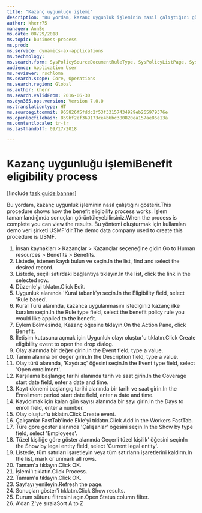 ```yaml
--- 
title: "Kazanç uygunluğu işlemi"
description: "Bu yordam, kazanç uygunluk işleminin nasıl çalıştığını gösterir."
author: kherr75
manager: AnnBe
ms.date: 08/29/2018
ms.topic: business-process
ms.prod: 
ms.service: dynamics-ax-applications
ms.technology: 
ms.search.form: SysPolicySourceDocumentRuleType, SysPolicyListPage, SysPolicy, HcmBenefitEligibilityPolicy, HcmBenefit
audience: Application User
ms.reviewer: rschloma
ms.search.scope: Core, Operations
ms.search.region: Global
ms.author: kherr
ms.search.validFrom: 2016-06-30
ms.dyn365.ops.version: Version 7.0.0
ms.translationtype: HT
ms.sourcegitcommit: 965826f5fddc2f53f33157434929eb265979376e
ms.openlocfilehash: 859bf2ef369173ce4b6bc380820ea157ae86e13a
ms.contentlocale: tr-tr
ms.lasthandoff: 09/17/2018

---
```

# <a name="benefit-eligibility-process"></a><span data-ttu-id="acadd-103">Kazanç uygunluğu işlemi</span><span class="sxs-lookup"><span data-stu-id="acadd-103">Benefit eligibility process</span></span>

[!include [task guide banner](../../includes/task-guide-banner.md)]

<span data-ttu-id="acadd-104">Bu yordam, kazanç uygunluk işleminin nasıl çalıştığını gösterir.</span><span class="sxs-lookup"><span data-stu-id="acadd-104">This procedure shows how the benefit eligibility process works.</span></span> <span data-ttu-id="acadd-105">İşlem tamamlandığında sonuçları görüntüleyebilirsiniz.</span><span class="sxs-lookup"><span data-stu-id="acadd-105">When the process is complete you can view the results.</span></span> <span data-ttu-id="acadd-106">Bu yöntemi oluşturmak için kullanılan demo veri şirketi USMF'dir.</span><span class="sxs-lookup"><span data-stu-id="acadd-106">The demo data company used to create this procedure is USMF.</span></span>

1. <span data-ttu-id="acadd-107">İnsan kaynakları > Kazançlar > Kazançlar seçeneğine gidin.</span><span class="sxs-lookup"><span data-stu-id="acadd-107">Go to Human resources > Benefits > Benefits.</span></span>
2. <span data-ttu-id="acadd-108">Listede, istenen kaydı bulun ve seçin.</span><span class="sxs-lookup"><span data-stu-id="acadd-108">In the list, find and select the desired record.</span></span>
3. <span data-ttu-id="acadd-109">Listede, seçili satırdaki bağlantıya tıklayın.</span><span class="sxs-lookup"><span data-stu-id="acadd-109">In the list, click the link in the selected row.</span></span>
4. <span data-ttu-id="acadd-110">Düzenle'yi tıklatın.</span><span class="sxs-lookup"><span data-stu-id="acadd-110">Click Edit.</span></span>
5. <span data-ttu-id="acadd-111">Uygunluk alanında 'Kural tabanlı'yı seçin.</span><span class="sxs-lookup"><span data-stu-id="acadd-111">In the Eligibility field, select 'Rule based'.</span></span>
6. <span data-ttu-id="acadd-112">Kural Türü alanında, kazanca uygulanmasını istediğiniz kazanç ilke kuralını seçin.</span><span class="sxs-lookup"><span data-stu-id="acadd-112">In the Rule type field, select the benefit policy rule you would like applied to the benefit.</span></span>
7. <span data-ttu-id="acadd-113">Eylem Bölmesinde, Kazanç öğesine tıklayın.</span><span class="sxs-lookup"><span data-stu-id="acadd-113">On the Action Pane, click Benefit.</span></span>
8. <span data-ttu-id="acadd-114">İletişim kutusunu açmak için Uygunluk olayı oluştur'u tıklatın.</span><span class="sxs-lookup"><span data-stu-id="acadd-114">Click Create eligibility event to open the drop dialog.</span></span>
9. <span data-ttu-id="acadd-115">Olay alanında bir değer girin.</span><span class="sxs-lookup"><span data-stu-id="acadd-115">In the Event field, type a value.</span></span>
10. <span data-ttu-id="acadd-116">Tanım alanına bir değer girin.</span><span class="sxs-lookup"><span data-stu-id="acadd-116">In the Description field, type a value.</span></span>
11. <span data-ttu-id="acadd-117">Olay türü alanında, 'Kaydı aç' öğesini seçin.</span><span class="sxs-lookup"><span data-stu-id="acadd-117">In the Event type field, select 'Open enrollment'.</span></span>
12. <span data-ttu-id="acadd-118">Karşılama başlangıç tarihi alanında tarih ve saat girin.</span><span class="sxs-lookup"><span data-stu-id="acadd-118">In the Coverage start date field, enter a date and time.</span></span>
13. <span data-ttu-id="acadd-119">Kayıt dönemi başlangıç tarihi alanında bir tarih ve saat girin.</span><span class="sxs-lookup"><span data-stu-id="acadd-119">In the Enrollment period start date field, enter a date and time.</span></span>
14. <span data-ttu-id="acadd-120">Kaydolmak için kalan gün sayısı alanında bir sayı girin.</span><span class="sxs-lookup"><span data-stu-id="acadd-120">In the Days to enroll field, enter a number.</span></span>
15. <span data-ttu-id="acadd-121">Olay oluştur'u tıklatın.</span><span class="sxs-lookup"><span data-stu-id="acadd-121">Click Create event.</span></span>
16. <span data-ttu-id="acadd-122">Çalışanlar FastTab'inde Ekle'yi tıklatın.</span><span class="sxs-lookup"><span data-stu-id="acadd-122">Click Add in the Workers FastTab.</span></span>
17. <span data-ttu-id="acadd-123">Türe göre göster alanında 'Çalışanlar' öğesini seçin.</span><span class="sxs-lookup"><span data-stu-id="acadd-123">In the Show by type field, select 'Employees'.</span></span>
18. <span data-ttu-id="acadd-124">Tüzel kişiliğe göre göster alanında Geçerli tüzel kişilik' öğesini seçin</span><span class="sxs-lookup"><span data-stu-id="acadd-124">In the Show by legal entity field, select 'Current legal entity'.</span></span>
19. <span data-ttu-id="acadd-125">Listede, tüm satırları işaretleyin veya tüm satırların işaretlerini kaldırın.</span><span class="sxs-lookup"><span data-stu-id="acadd-125">In the list, mark or unmark all rows.</span></span>
20. <span data-ttu-id="acadd-126">Tamam'a tıklayın.</span><span class="sxs-lookup"><span data-stu-id="acadd-126">Click OK.</span></span>
21. <span data-ttu-id="acadd-127">İşlemi'ı tıklatın.</span><span class="sxs-lookup"><span data-stu-id="acadd-127">Click Process.</span></span>
22. <span data-ttu-id="acadd-128">Tamam'a tıklayın.</span><span class="sxs-lookup"><span data-stu-id="acadd-128">Click OK.</span></span>
23. <span data-ttu-id="acadd-129">Sayfayı yenileyin.</span><span class="sxs-lookup"><span data-stu-id="acadd-129">Refresh the page.</span></span>
24. <span data-ttu-id="acadd-130">Sonuçları göster'i tıklatın.</span><span class="sxs-lookup"><span data-stu-id="acadd-130">Click Show results.</span></span>
25. <span data-ttu-id="acadd-131">Durum sütunu filtresini açın.</span><span class="sxs-lookup"><span data-stu-id="acadd-131">Open Status column filter.</span></span>
26. <span data-ttu-id="acadd-132">A'dan Z'ye sırala</span><span class="sxs-lookup"><span data-stu-id="acadd-132">Sort A to Z</span></span>


